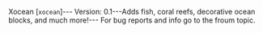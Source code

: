 ﻿Xocean [`xocean`]--- 
Version: 0.1---Adds fish, coral reefs, decorative ocean blocks, and much more!--- For bug reports and info go to the froum topic.